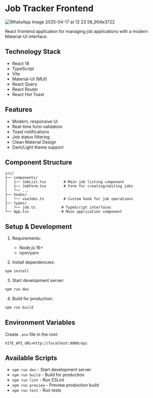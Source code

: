 # Job Tracker Frontend

![WhatsApp Image 2025-04-17 at 12 23 58_904e3722](https://github.com/user-attachments/assets/ab90f7b3-4c4e-4ed6-a02e-a46e40b8f5fb)


React frontend application for managing job applications with a modern Material-UI interface.

## Technology Stack

- React 18
- TypeScript
- Vite
- Material-UI (MUI)
- React Query
- React Router
- React Hot Toast

## Features

- Modern, responsive UI
- Real-time form validation
- Toast notifications
- Job status filtering
- Clean Material Design
- Dark/Light theme support

## Component Structure

```
src/
├── components/
│   ├── JobList.tsx        # Main job listing component
│   ├── JobForm.tsx        # Form for creating/editing jobs
│   └── ...
├── hooks/
│   └── useJobs.ts         # Custom hook for job operations
├── types/
│   └── job.ts            # TypeScript interfaces
└── App.tsx               # Main application component
```

## Setup & Development

1. Requirements:
   - Node.js 16+
   - npm/yarn

2. Install dependencies:
```bash
npm install
```

3. Start development server:
```bash
npm run dev
```

4. Build for production:
```bash
npm run build
```

## Environment Variables

Create `.env` file in the root:
```
VITE_API_URL=http://localhost:8080/api
```

## Available Scripts

- `npm run dev` - Start development server
- `npm run build` - Build for production
- `npm run lint` - Run ESLint
- `npm run preview` - Preview production build
- `npm run test` - Run tests 
